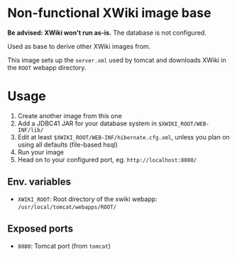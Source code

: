 # Non-functional XWiki image base
**Be advised: XWiki won't run as-is.** The database is not configured.

Used as base to derive other XWiki images from.

This image sets up the `server.xml` used by tomcat and downloads XWiki in the `ROOT` webapp directory.

# Usage

1. Create another image from this one
2. Add a JDBC41 JAR for your database system in `$XWIKI_ROOT/WEB-INF/lib/`
3. Edit at least `$XWIKI_ROOT/WEB-INF/hibernate.cfg.xml`, unless you plan on using all defaults (file-based hsql)
4. Run your image
5. Head on to your configured port, eg. `http://localhost:8080/`

## Env. variables

- `XWIKI_ROOT`: Root directory of the xwiki webapp: `/usr/local/tomcat/webapps/ROOT/`

## Exposed ports

- `8080`: Tomcat port (from `tomcat`)